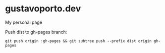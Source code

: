 # gustavoporto.dev
My personal page

Push dist to gh-pages branch:
```
git push origin :gh-pages && git subtree push --prefix dist origin gh-pages
```
